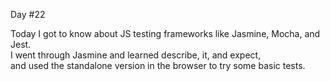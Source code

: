 Day #22<br>

Today I got to know about JS testing frameworks like Jasmine, Mocha, and Jest.<br>
I went through Jasmine and learned describe, it, and expect, <br>
and used the standalone version in the browser to try some basic tests.
